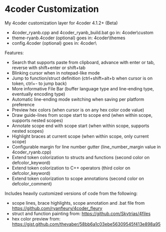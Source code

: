 # 4coder Customization
My 4coder customization layer for 4coder 4.1.2+ (Beta)

* 4coder_ryanb.cpp and 4coder_ryanb_build.bat go in: 4coder\custom
* theme-ryanb.4coder (optional) goes in: 4coder\themes
* config.4coder (optional) goes in: 4coder\

Features:
* Search that supports paste from clipboard, advance with enter or tab, reverse with shift+enter or shift+tab
* Blinking cursor when in notepad-like mode
* Jump to function/struct definition (ctrl+shift+alt+b when cursor is on token, ctrl+- to jump back)
* More informative File Bar (buffer language type and line-ending type, eventually encoding type)
* Automatic line-ending mode switching when saving per platform preference
* Preview hex colors (when cursor is on any hex color code value)
* Draw guide-lines from scope start to scope end (when within scope, supports nested scopes)
* Annotate scope end with scope start (when within scope, supports nested scopes)
* Highlight braces at current scope (when within scope, only current scope)
* Configurable margin for line number gutter (line_number_margin value in 4coder_ryanb.cpp)
* Extend token colorization to structs and functions (second color on defcolor_keyword)
* Extend token colorization to C++ operators (third color on defcolor_keyword)
* Extend token colorization to scope annotations (second color on defcolor_comment)

Includes heavily customized versions of code from the following:
* scope lines, brace highlights, scope annotation and .bat file from https://github.com/ryanfleury/4coder_fleury
* struct and function painting from: https://github.com/Skytrias/4files
* hex color preview from: https://gist.github.com/thevaber/58bb6a1c03ebe56309545f413e898a95
